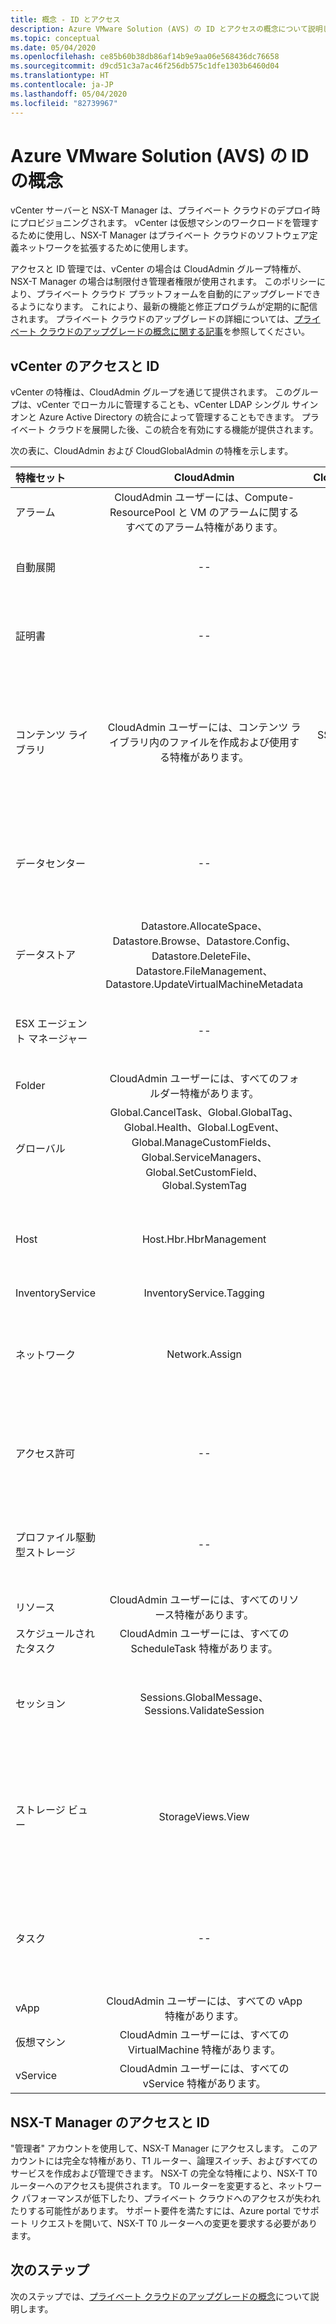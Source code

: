 ```yaml
---
title: 概念 - ID とアクセス
description: Azure VMware Solution (AVS) の ID とアクセスの概念について説明します
ms.topic: conceptual
ms.date: 05/04/2020
ms.openlocfilehash: ce85b60b38db86af14b9e9aa06e568436dc76658
ms.sourcegitcommit: d9cd51c3a7ac46f256db575c1dfe1303b6460d04
ms.translationtype: HT
ms.contentlocale: ja-JP
ms.lasthandoff: 05/04/2020
ms.locfileid: "82739967"
---
```

# <a name="azure-vmware-solution-avs-identity-concepts"></a>Azure VMware Solution (AVS) の ID の概念

vCenter サーバーと NSX-T Manager は、プライベート クラウドのデプロイ時にプロビジョニングされます。 vCenter は仮想マシンのワークロードを管理するために使用し、NSX-T Manager はプライベート クラウドのソフトウェア定義ネットワークを拡張するために使用します。

アクセスと ID 管理では、vCenter の場合は CloudAdmin グループ特権が、NSX-T Manager の場合は制限付き管理者権限が使用されます。 このポリシーにより、プライベート クラウド プラットフォームを自動的にアップグレードできるようになります。 これにより、最新の機能と修正プログラムが定期的に配信されます。 プライベート クラウドのアップグレードの詳細については、[プライベート クラウドのアップグレードの概念に関する記事][concepts-upgrades]を参照してください。

## <a name="vcenter-access-and-identity"></a>vCenter のアクセスと ID

vCenter の特権は、CloudAdmin グループを通じて提供されます。 このグループは、vCenter でローカルに管理することも、vCenter LDAP シングル サインオンと Azure Active Directory の統合によって管理することもできます。 プライベート クラウドを展開した後、この統合を有効にする機能が提供されます。

次の表に、CloudAdmin および CloudGlobalAdmin の特権を示します。

|  特権セット           | CloudAdmin | CloudGlobalAdmin | 解説 |
| :---                     |    :---:   |       :---:      |   :--:  |
|  アラーム                  | CloudAdmin ユーザーには、Compute-ResourcePool と VM のアラームに関するすべてのアラーム特権があります。     |          --        |  -- |
|  自動展開             |  --  |        --        |  Microsoft がホスト管理を行います。  |
|  証明書            |  --  |        --       |  Microsoft が証明書の管理を行います。  |
|  コンテンツ ライブラリ         | CloudAdmin ユーザーには、コンテンツ ライブラリ内のファイルを作成および使用する特権があります。    |         SSO で有効になります。         |  Microsoft がコンテンツ ライブラリ内のファイルを ESXi ホストに配布します。  |
|  データセンター              |  --  |        --          |  Microsoft がデータセンターのすべての操作を行います。  |
|  データストア               | Datastore.AllocateSpace、Datastore.Browse、Datastore.Config、Datastore.DeleteFile、Datastore.FileManagement、Datastore.UpdateVirtualMachineMetadata     |    --    |   -- |
|  ESX エージェント マネージャー       |  --  |         --       |  Microsoft がすべての操作を行います。  |
|  Folder                  |  CloudAdmin ユーザーには、すべてのフォルダー特権があります。     |  --  |  --  |
|  グローバル                  |  Global.CancelTask、Global.GlobalTag、Global.Health、Global.LogEvent、Global.ManageCustomFields、Global.ServiceManagers、Global.SetCustomField、Global.SystemTag         |                  |    |
|  Host                    |  Host.Hbr.HbrManagement      |        --          |  Microsoft が他のすべてのホスト操作を行います。  |
|  InventoryService        |  InventoryService.Tagging      |        --          |  --  |
|  ネットワーク                 |  Network.Assign    |                  |  Microsoft が他のすべてのネットワーク操作を行います。  |
|  アクセス許可             |  --  |        --       |  Microsoft がすべてのアクセス許可操作を行います。  |
|  プロファイル駆動型ストレージ  |  --  |        --       |  Microsoft がすべてのプロファイル操作を行います。  |
|  リソース                |  CloudAdmin ユーザーには、すべてのリソース特権があります。        |      --       | --   |
|  スケジュールされたタスク          |  CloudAdmin ユーザーには、すべての ScheduleTask 特権があります。   |   --   | -- |
|  セッション                |  Sessions.GlobalMessage、Sessions.ValidateSession      |   --   |  Microsoft が他のすべてのセッション操作を行います。  |
|  ストレージ ビュー           |  StorageViews.View   |        --          |  Microsoft が他のすべてのストレージ ビュー操作 (サービスの構成) を行います。  |
|  タスク                   |  --  |  --   |  Microsoft が、タスクを管理する拡張機能を管理します。  |
|  vApp                    |  CloudAdmin ユーザーには、すべての vApp 特権があります。  |  --  |  --  |
|  仮想マシン         |  CloudAdmin ユーザーには、すべての VirtualMachine 特権があります。  |  --  |  --  |
|  vService                |  CloudAdmin ユーザーには、すべての vService 特権があります。  |  --  |  --  |

## <a name="nsx-t-manager-access-and-identity"></a>NSX-T Manager のアクセスと ID

"管理者" アカウントを使用して、NSX-T Manager にアクセスします。 このアカウントには完全な特権があり、T1 ルーター、論理スイッチ、およびすべてのサービスを作成および管理できます。 NSX-T の完全な特権により、NSX-T T0 ルーターへのアクセスも提供されます。 T0 ルーターを変更すると、ネットワーク パフォーマンスが低下したり、プライベート クラウドへのアクセスが失われたりする可能性があります。 サポート要件を満たすには、Azure portal でサポート リクエストを開いて、NSX-T T0 ルーターへの変更を要求する必要があります。
  
## <a name="next-steps"></a>次のステップ

次のステップでは、[プライベート クラウドのアップグレードの概念][concepts-upgrades]について説明します。

<!-- LINKS - external -->

<!-- LINKS - internal -->
[concepts-upgrades]: ./concepts-upgrades.md